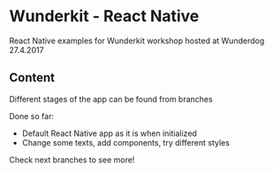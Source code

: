 # Wunderkit - React Native
React Native examples for Wunderkit workshop hosted at Wunderdog 27.4.2017

## Content
Different stages of the app can be found from branches

Done so far:
* Default React Native app as it is when initialized
* Change some texts, add components, try different styles

Check next branches to see more!
